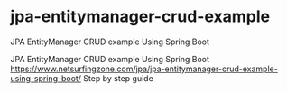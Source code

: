 # jpa-entitymanager-crud-example
JPA EntityManager CRUD example Using Spring Boot

JPA EntityManager CRUD example Using Spring Boot
https://www.netsurfingzone.com/jpa/jpa-entitymanager-crud-example-using-spring-boot/
Step by step guide
